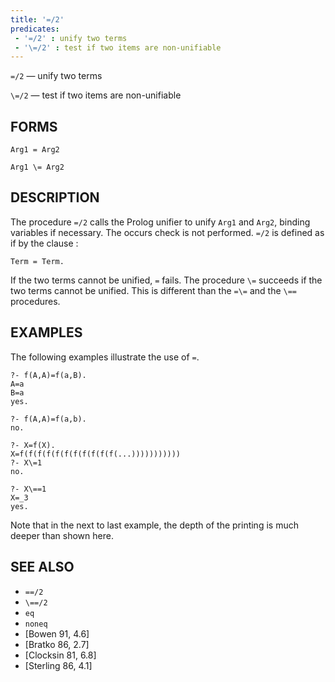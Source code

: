 ```yaml
---
title: '=/2'
predicates:
 - '=/2' : unify two terms
 - '\=/2' : test if two items are non-unifiable
---
```

`=/2` — unify two terms

`\=/2` — test if two items are non-unifiable


## FORMS

```
Arg1 = Arg2

Arg1 \= Arg2
```

## DESCRIPTION

The procedure `=/2` calls the Prolog unifier to unify `Arg1` and `Arg2`, binding variables if necessary. The occurs check is not performed. `=/2` is defined as if by the clause :

`Term = Term.`

If the two terms cannot be unified, `=` fails. The procedure `\=` succeeds if the two terms cannot be unified. This is different than the `=\=` and the `\==` procedures.


## EXAMPLES

The following examples illustrate the use of `=`.

```
?- f(A,A)=f(a,B).
A=a
B=a
yes.
```

```
?- f(A,A)=f(a,b).
no.
```

```
?- X=f(X).
X=f(f(f(f(f(f(f(f(f(f(f(...)))))))))))
?- X\=1
no.
```

```
?- X\==1
X=_3
yes.
```

Note that in the next to last example, the depth of the printing is much deeper than shown here.


## SEE ALSO

- `==/2`
- `\==/2`
- `eq`
- `noneq`
- [Bowen 91, 4.6]
- [Bratko 86, 2.7]
- [Clocksin 81, 6.8]
- [Sterling 86, 4.1]

